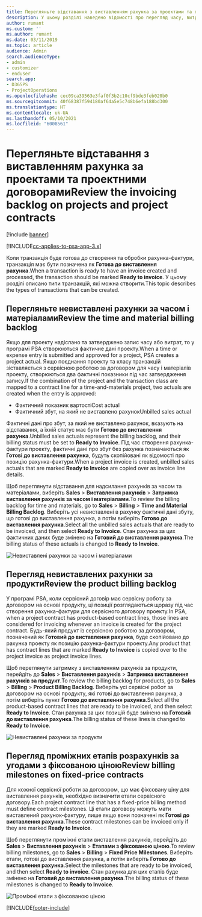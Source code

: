```yaml
---
title: Перегляньте відставання з виставленням рахунка за проектами та проектними договорами
description: У цьому розділі наведено відомості про перегляд часу, витрат і відставань у продуктах, а також способи їх позначення як готових до виставлення рахунка-фактури.
author: rumant
ms.custom: ''
ms.author: rumant
ms.date: 03/11/2019
ms.topic: article
audience: Admin
search.audienceType:
- admin
- customizer
- enduser
search.app:
- D365PS
- ProjectOperations
ms.openlocfilehash: cec09ca39563e3faf0f3b2c10cf9bde3feb020b0
ms.sourcegitcommit: 40f68387f594180af64a5e5c748b6efa188bd300
ms.translationtype: HT
ms.contentlocale: uk-UA
ms.lasthandoff: 05/10/2021
ms.locfileid: "6008561"
---
```

# <a name="review-the-invoicing-backlog-on-projects-and-project-contracts"></a><span data-ttu-id="65051-103">Перегляньте відставання з виставленням рахунка за проектами та проектними договорами</span><span class="sxs-lookup"><span data-stu-id="65051-103">Review the invoicing backlog on projects and project contracts</span></span>

[!include [banner](../includes/psa-now-project-operations.md)]

[!INCLUDE[cc-applies-to-psa-app-3.x](../includes/cc-applies-to-psa-app-3x.md)]

<span data-ttu-id="65051-104">Коли транзакція буде готова до створення та обробки рахунка-фактури, транзакція має бути позначена як **Готова до виставлення рахунка**.</span><span class="sxs-lookup"><span data-stu-id="65051-104">When a transaction is ready to have an invoice created and processed, the transaction should be marked **Ready to invoice**.</span></span> <span data-ttu-id="65051-105">У цьому розділі описано типи транзакцій, які можна створити.</span><span class="sxs-lookup"><span data-stu-id="65051-105">This topic describes the types of transactions that can be created.</span></span>

## <a name="review-the-time-and-material-billing-backlog"></a><span data-ttu-id="65051-106">Перегляньте невиставлені рахунки за часом і матеріалами</span><span class="sxs-lookup"><span data-stu-id="65051-106">Review the time and material billing backlog</span></span>

<span data-ttu-id="65051-107">Якщо для проекту надіслано та затверджено запис часу або витрат, то у програмі PSA створюються фактичне дані проекту.</span><span class="sxs-lookup"><span data-stu-id="65051-107">When a time or expense entry is submitted and approved for a project, PSA creates a project actual.</span></span> <span data-ttu-id="65051-108">Якщо поєднання проекту та класу транзакцій зіставляється з сервісною роботою за договором для часу і матеріалів проекту, створюються два фактичні показники під час затвердження запису.</span><span class="sxs-lookup"><span data-stu-id="65051-108">If the combination of the project and the transaction class are mapped to a contract line for a time-and-materials project, two actuals are created when the entry is approved:</span></span>

- <span data-ttu-id="65051-109">Фактичний показник вартості</span><span class="sxs-lookup"><span data-stu-id="65051-109">Cost actual</span></span> 
- <span data-ttu-id="65051-110">Фактичний збут, на який не виставлено рахунок</span><span class="sxs-lookup"><span data-stu-id="65051-110">Unbilled sales actual</span></span>

<span data-ttu-id="65051-111">Фактичні дані про збут, за який не виставлено рахунок, вказують на відставання, а їхній статус має бути **Готово до виставлення рахунка**.</span><span class="sxs-lookup"><span data-stu-id="65051-111">Unbilled sales actuals represent the billing backlog, and their billing status must be set to **Ready to Invoice**.</span></span> <span data-ttu-id="65051-112">Під час створення рахунка-фактури проекту, фактичні дані про збут без рахунка позначаються як **Готові до виставлення рахунка**, будуть скопійовані як відомості про позицію рахунка-фактури.</span><span class="sxs-lookup"><span data-stu-id="65051-112">When a project invoice is created, unbilled sales actuals that are marked **Ready to Invoice** are copied over as invoice line details.</span></span>

<span data-ttu-id="65051-113">Щоб переглянути відставання для надсилання рахунків за часом та матеріалами, виберіть **Sales** \> **Виставлення рахунків** \> **Затримка виставлення рахунків за часом і матеріалами**.</span><span class="sxs-lookup"><span data-stu-id="65051-113">To review the billing backlog for time and materials, go to **Sales** \> **Billing** \> **Time and Material Billing Backlog**.</span></span> <span data-ttu-id="65051-114">Виберіть усі невиставлені в рахунку фактичні дані збуту, що готові до виставлення рахунка, а потім виберіть **Готово до виставлення рахунка**.</span><span class="sxs-lookup"><span data-stu-id="65051-114">Select all the unbilled sales actuals that are ready to be invoiced, and then select **Ready to Invoice**.</span></span> <span data-ttu-id="65051-115">Стан рахунка за цих фактичних даних буде змінено на **Готовий до виставлення рахунка**.</span><span class="sxs-lookup"><span data-stu-id="65051-115">The billing status of these actuals is changed to **Ready to Invoice**.</span></span>

![Невиставлені рахунки за часом і матеріалами](media/TMBacklog.png)

## <a name="review-the-product-billing-backlog"></a><span data-ttu-id="65051-117">Перегляд невиставлених рахунки за продукти</span><span class="sxs-lookup"><span data-stu-id="65051-117">Review the product billing backlog</span></span>

<span data-ttu-id="65051-118">У програмі PSA, коли сервісний договір має сервісну роботу за договором на основі продукту, ці позиції розглядаються щоразу під час створення рахунка-фактури для сервісного договору проекту.</span><span class="sxs-lookup"><span data-stu-id="65051-118">In PSA, when a project contract has product-based contract lines, those lines are considered for invoicing whenever an invoice is created for the project contract.</span></span> <span data-ttu-id="65051-119">Будь-який продукт із сервісною роботою за договором, позначений як **Готовий до виставлення рахунка**, буде скопійовано до рахунка проекту як позицію рахунка-фактури проекту.</span><span class="sxs-lookup"><span data-stu-id="65051-119">Any product that has contract lines that are marked **Ready to Invoice** is copied over to the project invoice as project invoice lines.</span></span>

<span data-ttu-id="65051-120">Щоб переглянути затримку з виставленням рахунків за продукти, перейдіть до **Sales** \> **Виставлення рахунків** \> **Затримка виставлення рахунків за продукт**.</span><span class="sxs-lookup"><span data-stu-id="65051-120">To review the billing backlog for products, go to **Sales** \> **Billing** \> **Product Billing Backlog**.</span></span> <span data-ttu-id="65051-121">Виберіть усі сервісні робот за договором на основі продукту, які готові до виставлення рахунка, а потім виберіть пункт **Готово до виставлення рахунка**.</span><span class="sxs-lookup"><span data-stu-id="65051-121">Select all the product-based contract lines that are ready to be invoiced, and then select **Ready to Invoice**.</span></span> <span data-ttu-id="65051-122">Стан рахунка за цих позицій буде змінено на **Готовий до виставлення рахунка**.</span><span class="sxs-lookup"><span data-stu-id="65051-122">The billing status of these lines is changed to **Ready to Invoice**.</span></span>

![Невиставлені рахунки за продукти](media/ProductBacklog.png)

## <a name="review-billing-milestones-on-fixed-price-contracts"></a><span data-ttu-id="65051-124">Перегляд проміжних етапів розрахунків за угодами з фіксованою ціною</span><span class="sxs-lookup"><span data-stu-id="65051-124">Review billing milestones on fixed-price contracts</span></span>

<span data-ttu-id="65051-125">Для кожної сервісної роботи за договором, що має фіксовану ціну для виставлення рахунків, необхідно визначити етапи сервісного договору.</span><span class="sxs-lookup"><span data-stu-id="65051-125">Each project contract line that has a fixed-price billing method must define contract milestones.</span></span> <span data-ttu-id="65051-126">Ці етапи договору можуть мати виставлений рахунок-фактуру, лише якщо вони позначені як **Готові до виставлення рахунка**.</span><span class="sxs-lookup"><span data-stu-id="65051-126">These contract milestones can be invoiced only if they are marked **Ready to Invoice**.</span></span> 

<span data-ttu-id="65051-127">Щоб переглянути проміжні етапи виставлення рахунків, перейдіть до **Sales** \> **Виставлення рахунків** \> **Етапами з фіксованою ціною**.</span><span class="sxs-lookup"><span data-stu-id="65051-127">To review billing milestones, go to **Sales** \> **Billing** \> **Fixed Price Milestones**.</span></span> <span data-ttu-id="65051-128">Виберіть етапи, готові до виставлення рахунка, а потім виберіть **Готово до виставлення рахунка**.</span><span class="sxs-lookup"><span data-stu-id="65051-128">Select the milestones that are ready to be invoiced, and then select **Ready to invoice**.</span></span> <span data-ttu-id="65051-129">Стан рахунка для цих етапів буде змінено на **Готовий до виставлення рахунка**.</span><span class="sxs-lookup"><span data-stu-id="65051-129">The billing status of these milestones is changed to **Ready to Invoice**.</span></span>

![Проміжні етапи з фіксованою ціною](media/FPBacklog.png)


[!INCLUDE[footer-include](../includes/footer-banner.md)]
